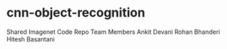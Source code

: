 # cnn-object-recognition

Shared Imagenet Code Repo 
Team Members 
Ankit Devani
Rohan Bhanderi
Hitesh Basantani
